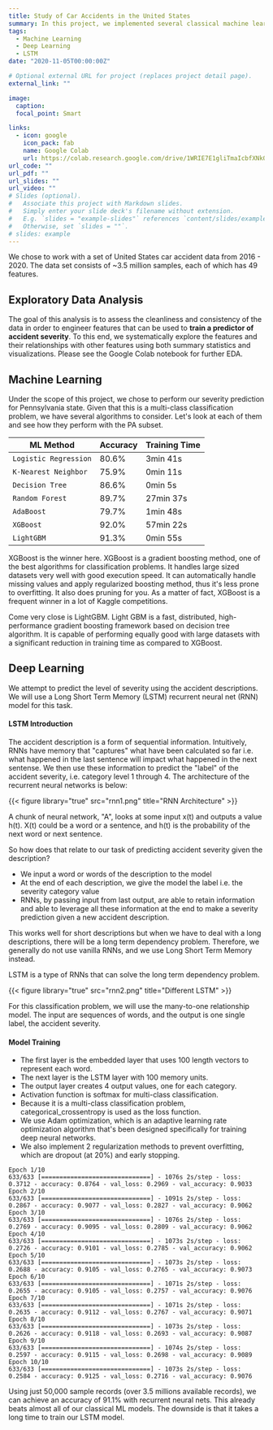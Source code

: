 ```yaml
---
title: Study of Car Accidents in the United States
summary: In this project, we implemented several classical machine learning algorithms to predict the severity of car accidents in the US. We also used LSTM, a special recurrent neural net, to analyze the accident description and predict the accident severity. We achieved a best accuracy of 92%.
tags:
  - Machine Learning
  - Deep Learning
  - LSTM
date: "2020-11-05T00:00:00Z"

# Optional external URL for project (replaces project detail page).
external_link: ""

image:
  caption:
  focal_point: Smart

links:
  - icon: google
    icon_pack: fab
    name: Google Colab
    url: https://colab.research.google.com/drive/1WRIE7E1gliTmaIcbfXNkQ-YOwSyIJIRq
url_code: ""
url_pdf: ""
url_slides: ""
url_video: ""
# Slides (optional).
#   Associate this project with Markdown slides.
#   Simply enter your slide deck's filename without extension.
#   E.g. `slides = "example-slides"` references `content/slides/example-slides.md`.
#   Otherwise, set `slides = ""`.
# slides: example
---
```


We chose to work with a set of United States car accident data from 2016 - 2020. The data set consists of ~3.5 million samples, each of which has 49 features.

## Exploratory Data Analysis

The goal of this analysis is to assess the cleanliness and consistency of the data in order to engineer features that can be used to **train a predictor of accident severity**. To this end, we systematically explore the features and their relationships with other features using both summary statistics and visualizations. Please see the Google Colab notebook for further EDA.

## Machine Learning

Under the scope of this project, we chose to perform our severity prediction for Pennsylvania state. Given that this is a multi-class classification problem, we have several algorithms to consider. Let's look at each of them and see how they perform with the PA subset.

| ML Method             | Accuracy | Training Time |
| --------------------- | -------- | ------------- |
| `Logistic Regression` | 80.6%    | 3min 41s      |
| `K-Nearest Neighbor`  | 75.9%    | 0min 11s      |
| `Decision Tree`       | 86.6%    | 0min 5s       |
| `Random Forest`       | 89.7%    | 27min 37s     |
| `AdaBoost`            | 79.7%    | 1min 48s      |
| `XGBoost`             | 92.0%    | 57min 22s     |
| `LightGBM`            | 91.3%    | 0min 55s      |

XGBoost is the winner here. XGBoost is a gradient boosting method, one of the best algorithms for classification problems. It handles large sized datasets very well with good execution speed. It can automatically handle missing values and apply regularized boosting method, thus it's less prone to overfitting. It also does pruning for you. As a matter of fact, XGBoost is a frequent winner in a lot of Kaggle competitions.

Come very close is LightGBM. Light GBM is a fast, distributed, high-performance gradient boosting framework based on decision tree algorithm. It is capable of performing equally good with large datasets with a significant reduction in training time as compared to XGBoost.

## Deep Learning

We attempt to predict the level of severity using the accident descriptions. We will use a Long Short Term Memory (LSTM) recurrent neural net (RNN) model for this task.

#### LSTM Introduction

The accident description is a form of sequential information. Intuitively, RNNs have memory that "captures" what have been calculated so far i.e. what happened in the last sentence will impact what happened in the next sentense. We then use these information to predict the "label" of the accident severity, i.e. category level 1 through 4. The architecture of the recurrent neural networks is below:

{{< figure library="true" src="rnn1.png" title="RNN Architecture" >}}

A chunk of neural network, "A", looks at some input x(t) and outputs a value h(t). X(t) could be a word or a sentence, and h(t) is the probability of the next word or next sentence.

So how does that relate to our task of predicting accident severity given the description?

- We input a word or words of the description to the model
- At the end of each description, we give the model the label i.e. the severity category value
- RNNs, by passing input from last output, are able to retain information and able to leverage all these information at the end to make a severity prediction given a new accident description.

This works well for short descriptions but when we have to deal with a long descriptions, there will be a long term dependency problem. Therefore, we generally do not use vanilla RNNs, and we use Long Short Term Memory instead.

LSTM is a type of RNNs that can solve the long term dependency problem.

{{< figure library="true" src="rnn2.png" title="Different LSTM" >}}

For this classification problem, we will use the many-to-one relationship model. The input are sequences of words, and the output is one single label, the accident severity.

#### Model Training

- The first layer is the embedded layer that uses 100 length vectors to represent each word.
- The next layer is the LSTM layer with 100 memory units.
- The output layer creates 4 output values, one for each category.
- Activation function is softmax for multi-class classification.
- Because it is a multi-class classification problem, categorical_crossentropy is used as the loss function.
- We use Adam optimization, which is an adaptive learning rate optimization algorithm that's been designed specifically for training deep neural networks.
- We also implement 2 regularization methods to prevent overfitting, which are dropout (at 20%) and early stopping.

```
Epoch 1/10
633/633 [==============================] - 1076s 2s/step - loss: 0.3712 - accuracy: 0.8764 - val_loss: 0.2969 - val_accuracy: 0.9033
Epoch 2/10
633/633 [==============================] - 1091s 2s/step - loss: 0.2867 - accuracy: 0.9077 - val_loss: 0.2827 - val_accuracy: 0.9062
Epoch 3/10
633/633 [==============================] - 1076s 2s/step - loss: 0.2769 - accuracy: 0.9095 - val_loss: 0.2809 - val_accuracy: 0.9062
Epoch 4/10
633/633 [==============================] - 1073s 2s/step - loss: 0.2726 - accuracy: 0.9101 - val_loss: 0.2785 - val_accuracy: 0.9062
Epoch 5/10
633/633 [==============================] - 1073s 2s/step - loss: 0.2688 - accuracy: 0.9105 - val_loss: 0.2765 - val_accuracy: 0.9073
Epoch 6/10
633/633 [==============================] - 1071s 2s/step - loss: 0.2655 - accuracy: 0.9105 - val_loss: 0.2757 - val_accuracy: 0.9076
Epoch 7/10
633/633 [==============================] - 1071s 2s/step - loss: 0.2635 - accuracy: 0.9112 - val_loss: 0.2767 - val_accuracy: 0.9071
Epoch 8/10
633/633 [==============================] - 1073s 2s/step - loss: 0.2626 - accuracy: 0.9118 - val_loss: 0.2693 - val_accuracy: 0.9087
Epoch 9/10
633/633 [==============================] - 1074s 2s/step - loss: 0.2597 - accuracy: 0.9115 - val_loss: 0.2698 - val_accuracy: 0.9089
Epoch 10/10
633/633 [==============================] - 1073s 2s/step - loss: 0.2584 - accuracy: 0.9125 - val_loss: 0.2716 - val_accuracy: 0.9076
```

Using just 50,000 sample records (over 3.5 millions available records), we can achieve an accuracy of 91.1% with recurrent neural nets. This already beats almost all of our classical ML models. The downside is that it takes a long time to train our LSTM model.
